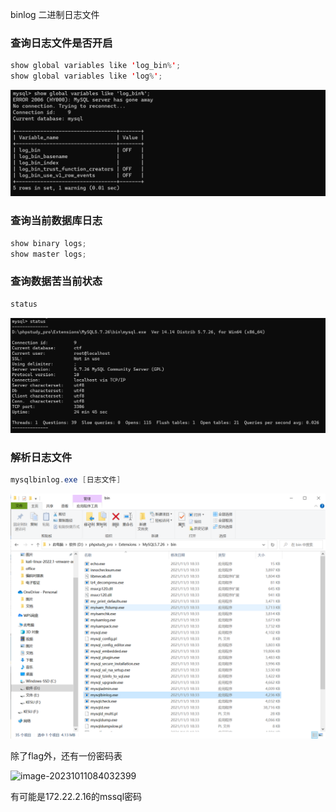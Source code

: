binlog 二进制日志文件
### 查询日志文件是否开启
```java
show global variables like 'log_bin%';
show global variables like 'log%';
```
![image.png](./images/20231018_0005067454.png)
### 查询当前数据库日志
```java
show binary logs;
show master logs;
```
### 查询数据苦当前状态
```java
status
```
![image.png](./images/20231018_0005078703.png)
### 解析日志文件
```java
mysqlbinlog.exe [日志文件]
```
![image.png](./images/20231018_0005081181.png)

除了flag外，还有一份密码表

![image-20231011084032399](C:\Users\绮洛\AppData\Roaming\Typora\typora-user-images\image-20231011084032399.png)

有可能是172.22.2.16的mssql密码

